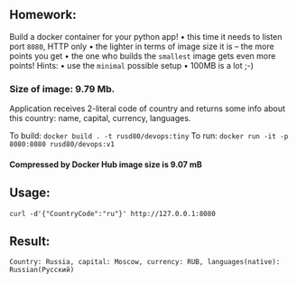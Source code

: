## Homework:

Build a docker container for your python app!
• this time it needs to listen port `8080`, HTTP only
• the lighter in terms of image size it is – the more points you get
• the one who builds the `smallest` image gets even more points!
Hints:
• use the `minimal` possible setup
• 100MB is a lot ;-)

### Size of image: 9.79 Mb.

Application receives 2-literal code of country and returns some info about this country: name, capital, currency, languages.

То build: `docker build . -t rusd80/devops:tiny`
To run: `docker run -it -p 8080:8080 rusd80/devops:v1`

#### Compressed by Docker Hub image size is 9.07 mB

## Usage:
```
curl -d'{"CountryCode":"ru"}' http://127.0.0.1:8080
```
## Result:
```
Country: Russia, capital: Moscow, currency: RUB, languages(native): Russian(Русский)
```